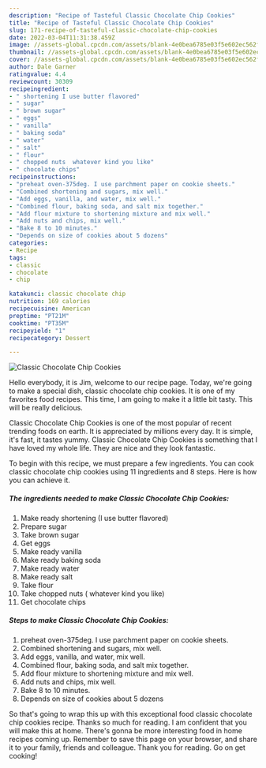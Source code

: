```yaml
---
description: "Recipe of Tasteful Classic Chocolate Chip Cookies"
title: "Recipe of Tasteful Classic Chocolate Chip Cookies"
slug: 171-recipe-of-tasteful-classic-chocolate-chip-cookies
date: 2022-03-04T11:31:38.459Z
image: //assets-global.cpcdn.com/assets/blank-4e0bea6785e03f5e602ec562f230caae08da540cada707380b4fe1bbebba43da.png
thumbnail: //assets-global.cpcdn.com/assets/blank-4e0bea6785e03f5e602ec562f230caae08da540cada707380b4fe1bbebba43da.png
cover: //assets-global.cpcdn.com/assets/blank-4e0bea6785e03f5e602ec562f230caae08da540cada707380b4fe1bbebba43da.png
author: Dale Garner
ratingvalue: 4.4
reviewcount: 30309
recipeingredient:
- " shortening I use butter flavored"
- " sugar"
- " brown sugar"
- " eggs"
- " vanilla"
- " baking soda"
- " water"
- " salt"
- " flour"
- " chopped nuts  whatever kind you like"
- " chocolate chips"
recipeinstructions:
- "preheat oven-375deg. I use parchment paper on cookie sheets."
- "Combined shortening and sugars, mix well."
- "Add eggs, vanilla, and water, mix well."
- "Combined flour, baking soda, and salt mix together."
- "Add flour mixture to shortening mixture and mix well."
- "Add nuts and chips, mix well."
- "Bake 8 to 10 minutes."
- "Depends on size of cookies about 5 dozens"
categories:
- Recipe
tags:
- classic
- chocolate
- chip

katakunci: classic chocolate chip 
nutrition: 169 calories
recipecuisine: American
preptime: "PT21M"
cooktime: "PT35M"
recipeyield: "1"
recipecategory: Dessert

---
```



![Classic Chocolate Chip Cookies](//assets-global.cpcdn.com/assets/blank-4e0bea6785e03f5e602ec562f230caae08da540cada707380b4fe1bbebba43da.png)

Hello everybody, it is Jim, welcome to our recipe page. Today, we're going to make a special dish, classic chocolate chip cookies. It is one of my favorites food recipes. This time, I am going to make it a little bit tasty. This will be really delicious.

Classic Chocolate Chip Cookies is one of the most popular of recent trending foods on earth. It is appreciated by millions every day. It is simple, it's fast, it tastes yummy. Classic Chocolate Chip Cookies is something that I have loved my whole life. They are nice and they look fantastic.




To begin with this recipe, we must prepare a few ingredients. You can cook classic chocolate chip cookies using 11 ingredients and 8 steps. Here is how you can achieve it.

<!--inarticleads1-->

##### The ingredients needed to make Classic Chocolate Chip Cookies:

1. Make ready  shortening (I use butter flavored)
1. Prepare  sugar
1. Take  brown sugar
1. Get  eggs
1. Make ready  vanilla
1. Make ready  baking soda
1. Make ready  water
1. Make ready  salt
1. Take  flour
1. Take  chopped nuts ( whatever kind you like)
1. Get  chocolate chips




<!--inarticleads2-->

##### Steps to make Classic Chocolate Chip Cookies:

1. preheat oven-375deg. I use parchment paper on cookie sheets.
1. Combined shortening and sugars, mix well.
1. Add eggs, vanilla, and water, mix well.
1. Combined flour, baking soda, and salt mix together.
1. Add flour mixture to shortening mixture and mix well.
1. Add nuts and chips, mix well.
1. Bake 8 to 10 minutes.
1. Depends on size of cookies about 5 dozens




So that's going to wrap this up with this exceptional food classic chocolate chip cookies recipe. Thanks so much for reading. I am confident that you will make this at home. There's gonna be more interesting food in home recipes coming up. Remember to save this page on your browser, and share it to your family, friends and colleague. Thank you for reading. Go on get cooking!
